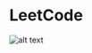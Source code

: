 # LeetCode
![alt text](https://assets.leetcode.com/static_assets/public/webpack_bundles/images/LeetCode_nav.4d940ca72.png)
